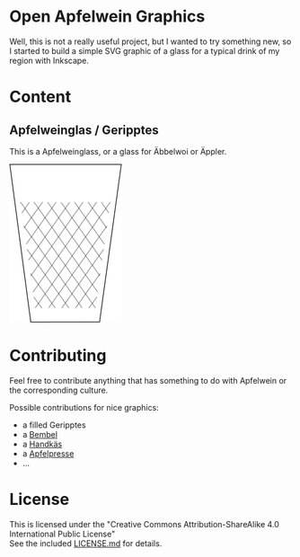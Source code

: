 # Open Apfelwein Graphics

Well, this is not a really useful project, but I wanted to try something new, so I started to build a simple SVG graphic of a glass for a typical drink of my region
with Inkscape.

# Content

## Apfelweinglas / Geripptes

This is a Apfelweinglass, or a glass for Äbbelwoi or Äppler.

![Ein Geripptes / Apfelweinglas](geripptes.svg.png)

# Contributing

Feel free to contribute anything that has something to do with Apfelwein or the corresponding culture.

Possible contributions for nice graphics:

* a filled Geripptes
* a [Bembel](https://de.wikipedia.org/wiki/Bembel)
* a [Handkäs](https://de.wikipedia.org/wiki/Handk%C3%A4se)
* a [Apfelpresse](https://www.google.com/search?q=apfelpresse)
* ...

# License

This is licensed under the "Creative Commons Attribution-ShareAlike 4.0 International Public License"  
See the included [LICENSE.md]() for details.
